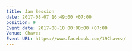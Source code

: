 ```yaml
---
title: Jam Session
date: 2017-08-07 16:49:00 +07:00
position: 9
Event date: 2017-08-10 00:00:00 +07:00
Venue: Chavez
Event URL: https://www.facebook.com/19Chavez/
---
```


